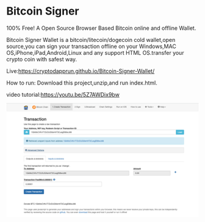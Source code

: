 Bitcoin Signer
=======
100% Free!
A Open Source Browser Based Bitcoin online and offline Wallet.

Bitcoin Signer Wallet is a bitcoin/litecoin/dogecoin cold wallet,open source,you can sign your transaction offline on your Windows,MAC OS,iPhone,iPad,Android,Linux and any support HTML OS.transfer your crypto coin with safest way.


Live:https://cryptodapprun.github.io/Bitcoin-Signer-Wallet/

How to run:
Download this project,unzip,and run index.html.

video tutorial:https://youtu.be/5Z7AWDix9bw

<img src="https://github.com/CryptoDappRun/Bitcoin-Signer-Wallet/blob/main/screen.png?raw=true">
